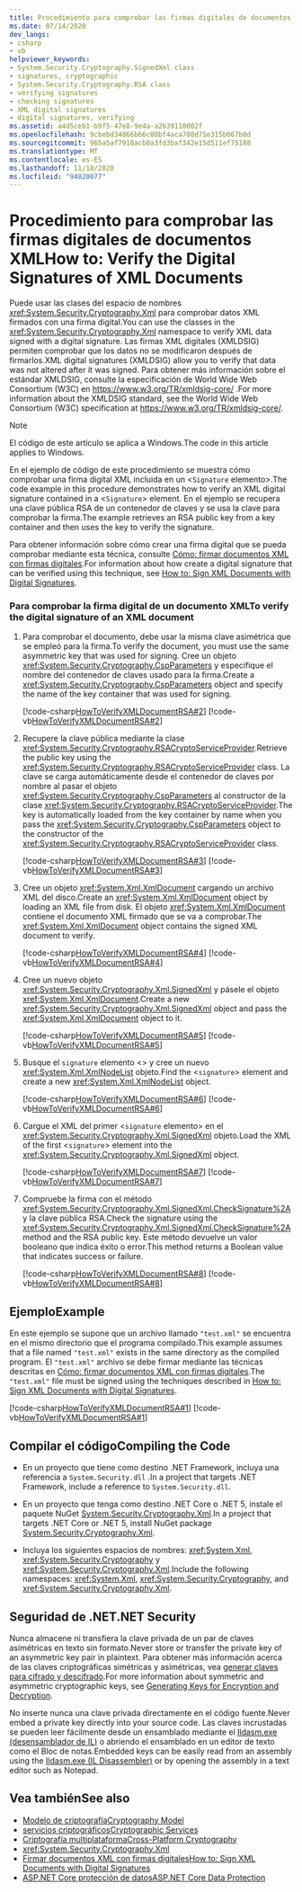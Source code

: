 ```yaml
---
title: Procedimiento para comprobar las firmas digitales de documentos XML
ms.date: 07/14/2020
dev_langs:
- csharp
- vb
helpviewer_keywords:
- System.Security.Cryptography.SignedXml class
- signatures, cryptographic
- System.Security.Cryptography.RSA class
- verifying signatures
- checking signatures
- XML digital signatures
- digital signatures, verifying
ms.assetid: a4d5ceb1-b9f5-47e8-9e4a-a2b39110002f
ms.openlocfilehash: 9cbebd34866b66c00bf4aca708d75e315b067b0d
ms.sourcegitcommit: 965a5af7918acb0a3fd3baf342e15d511ef75188
ms.translationtype: MT
ms.contentlocale: es-ES
ms.lasthandoff: 11/18/2020
ms.locfileid: "94820077"
---
```

# <a name="how-to-verify-the-digital-signatures-of-xml-documents"></a><span data-ttu-id="4c29d-102">Procedimiento para comprobar las firmas digitales de documentos XML</span><span class="sxs-lookup"><span data-stu-id="4c29d-102">How to: Verify the Digital Signatures of XML Documents</span></span>

<span data-ttu-id="4c29d-103">Puede usar las clases del espacio de nombres <xref:System.Security.Cryptography.Xml> para comprobar datos XML firmados con una firma digital.</span><span class="sxs-lookup"><span data-stu-id="4c29d-103">You can use the classes in the <xref:System.Security.Cryptography.Xml> namespace to verify XML data signed with a digital signature.</span></span> <span data-ttu-id="4c29d-104">Las firmas XML digitales (XMLDSIG) permiten comprobar que los datos no se modificaron después de firmarlos.</span><span class="sxs-lookup"><span data-stu-id="4c29d-104">XML digital signatures (XMLDSIG) allow you to verify that data was not altered after it was signed.</span></span> <span data-ttu-id="4c29d-105">Para obtener más información sobre el estándar XMLDSIG, consulte la especificación de World Wide Web Consortium (W3C) en <https://www.w3.org/TR/xmldsig-core/> .</span><span class="sxs-lookup"><span data-stu-id="4c29d-105">For more information about the XMLDSIG standard, see the World Wide Web Consortium (W3C) specification at <https://www.w3.org/TR/xmldsig-core/>.</span></span>
  
> [!NOTE]
> <span data-ttu-id="4c29d-106">El código de este artículo se aplica a Windows.</span><span class="sxs-lookup"><span data-stu-id="4c29d-106">The code in this article applies to Windows.</span></span>

<span data-ttu-id="4c29d-107">En el ejemplo de código de este procedimiento se muestra cómo comprobar una firma digital XML incluida en un <`Signature` elemento>.</span><span class="sxs-lookup"><span data-stu-id="4c29d-107">The code example in this procedure demonstrates how to verify an XML digital signature contained in a <`Signature`> element.</span></span>  <span data-ttu-id="4c29d-108">En el ejemplo se recupera una clave pública RSA de un contenedor de claves y se usa la clave para comprobar la firma.</span><span class="sxs-lookup"><span data-stu-id="4c29d-108">The example retrieves an RSA public key from a key container and then uses the key to verify the signature.</span></span>  
  
<span data-ttu-id="4c29d-109">Para obtener información sobre cómo crear una firma digital que se pueda comprobar mediante esta técnica, consulte [Cómo: firmar documentos XML con firmas digitales](how-to-sign-xml-documents-with-digital-signatures.md).</span><span class="sxs-lookup"><span data-stu-id="4c29d-109">For information about how create a digital signature that can be verified using this technique, see [How to: Sign XML Documents with Digital Signatures](how-to-sign-xml-documents-with-digital-signatures.md).</span></span>  
  
### <a name="to-verify-the-digital-signature-of-an-xml-document"></a><span data-ttu-id="4c29d-110">Para comprobar la firma digital de un documento XML</span><span class="sxs-lookup"><span data-stu-id="4c29d-110">To verify the digital signature of an XML document</span></span>  
  
1. <span data-ttu-id="4c29d-111">Para comprobar el documento, debe usar la misma clave asimétrica que se empleó para la firma.</span><span class="sxs-lookup"><span data-stu-id="4c29d-111">To verify the document, you must use the same asymmetric key that was used for signing.</span></span>  <span data-ttu-id="4c29d-112">Cree un objeto <xref:System.Security.Cryptography.CspParameters> y especifique el nombre del contenedor de claves usado para la firma.</span><span class="sxs-lookup"><span data-stu-id="4c29d-112">Create a <xref:System.Security.Cryptography.CspParameters> object and specify the name of the key container that was used for signing.</span></span>  
  
     [!code-csharp[HowToVerifyXMLDocumentRSA#2](../../../samples/snippets/csharp/VS_Snippets_CLR/HowToVerifyXMLDocumentRSA/cs/sample.cs#2)]
     [!code-vb[HowToVerifyXMLDocumentRSA#2](../../../samples/snippets/visualbasic/VS_Snippets_CLR/HowToVerifyXMLDocumentRSA/vb/sample.vb#2)]  
  
2. <span data-ttu-id="4c29d-113">Recupere la clave pública mediante la clase <xref:System.Security.Cryptography.RSACryptoServiceProvider>.</span><span class="sxs-lookup"><span data-stu-id="4c29d-113">Retrieve the public key using the <xref:System.Security.Cryptography.RSACryptoServiceProvider> class.</span></span>  <span data-ttu-id="4c29d-114">La clave se carga automáticamente desde el contenedor de claves por nombre al pasar el objeto <xref:System.Security.Cryptography.CspParameters> al constructor de la clase <xref:System.Security.Cryptography.RSACryptoServiceProvider>.</span><span class="sxs-lookup"><span data-stu-id="4c29d-114">The key is automatically loaded from the key container by name when you pass the <xref:System.Security.Cryptography.CspParameters> object to the constructor of the <xref:System.Security.Cryptography.RSACryptoServiceProvider> class.</span></span>  
  
     [!code-csharp[HowToVerifyXMLDocumentRSA#3](../../../samples/snippets/csharp/VS_Snippets_CLR/HowToVerifyXMLDocumentRSA/cs/sample.cs#3)]
     [!code-vb[HowToVerifyXMLDocumentRSA#3](../../../samples/snippets/visualbasic/VS_Snippets_CLR/HowToVerifyXMLDocumentRSA/vb/sample.vb#3)]  
  
3. <span data-ttu-id="4c29d-115">Cree un objeto <xref:System.Xml.XmlDocument> cargando un archivo XML del disco.</span><span class="sxs-lookup"><span data-stu-id="4c29d-115">Create an <xref:System.Xml.XmlDocument> object by loading an XML file from disk.</span></span>  <span data-ttu-id="4c29d-116">El objeto <xref:System.Xml.XmlDocument> contiene el documento XML firmado que se va a comprobar.</span><span class="sxs-lookup"><span data-stu-id="4c29d-116">The <xref:System.Xml.XmlDocument> object contains the signed XML document to verify.</span></span>  
  
     [!code-csharp[HowToVerifyXMLDocumentRSA#4](../../../samples/snippets/csharp/VS_Snippets_CLR/HowToVerifyXMLDocumentRSA/cs/sample.cs#4)]
     [!code-vb[HowToVerifyXMLDocumentRSA#4](../../../samples/snippets/visualbasic/VS_Snippets_CLR/HowToVerifyXMLDocumentRSA/vb/sample.vb#4)]  
  
4. <span data-ttu-id="4c29d-117">Cree un nuevo objeto <xref:System.Security.Cryptography.Xml.SignedXml> y pásele el objeto <xref:System.Xml.XmlDocument>.</span><span class="sxs-lookup"><span data-stu-id="4c29d-117">Create a new <xref:System.Security.Cryptography.Xml.SignedXml> object and pass the <xref:System.Xml.XmlDocument> object to it.</span></span>  
  
     [!code-csharp[HowToVerifyXMLDocumentRSA#5](../../../samples/snippets/csharp/VS_Snippets_CLR/HowToVerifyXMLDocumentRSA/cs/sample.cs#5)]
     [!code-vb[HowToVerifyXMLDocumentRSA#5](../../../samples/snippets/visualbasic/VS_Snippets_CLR/HowToVerifyXMLDocumentRSA/vb/sample.vb#5)]  
  
5. <span data-ttu-id="4c29d-118">Busque el `signature` elemento <> y cree un nuevo <xref:System.Xml.XmlNodeList> objeto.</span><span class="sxs-lookup"><span data-stu-id="4c29d-118">Find the <`signature`> element and create a new <xref:System.Xml.XmlNodeList> object.</span></span>  
  
     [!code-csharp[HowToVerifyXMLDocumentRSA#6](../../../samples/snippets/csharp/VS_Snippets_CLR/HowToVerifyXMLDocumentRSA/cs/sample.cs#6)]
     [!code-vb[HowToVerifyXMLDocumentRSA#6](../../../samples/snippets/visualbasic/VS_Snippets_CLR/HowToVerifyXMLDocumentRSA/vb/sample.vb#6)]  
  
6. <span data-ttu-id="4c29d-119">Cargue el XML del primer <`signature` elemento> en el <xref:System.Security.Cryptography.Xml.SignedXml> objeto.</span><span class="sxs-lookup"><span data-stu-id="4c29d-119">Load the XML of the first <`signature`> element into the <xref:System.Security.Cryptography.Xml.SignedXml> object.</span></span>  
  
     [!code-csharp[HowToVerifyXMLDocumentRSA#7](../../../samples/snippets/csharp/VS_Snippets_CLR/HowToVerifyXMLDocumentRSA/cs/sample.cs#7)]
     [!code-vb[HowToVerifyXMLDocumentRSA#7](../../../samples/snippets/visualbasic/VS_Snippets_CLR/HowToVerifyXMLDocumentRSA/vb/sample.vb#7)]  
  
7. <span data-ttu-id="4c29d-120">Compruebe la firma con el método <xref:System.Security.Cryptography.Xml.SignedXml.CheckSignature%2A> y la clave pública RSA.</span><span class="sxs-lookup"><span data-stu-id="4c29d-120">Check the signature using the <xref:System.Security.Cryptography.Xml.SignedXml.CheckSignature%2A> method and the RSA public key.</span></span>  <span data-ttu-id="4c29d-121">Este método devuelve un valor booleano que indica éxito o error.</span><span class="sxs-lookup"><span data-stu-id="4c29d-121">This method returns a Boolean value that indicates success or failure.</span></span>  
  
     [!code-csharp[HowToVerifyXMLDocumentRSA#8](../../../samples/snippets/csharp/VS_Snippets_CLR/HowToVerifyXMLDocumentRSA/cs/sample.cs#8)]
     [!code-vb[HowToVerifyXMLDocumentRSA#8](../../../samples/snippets/visualbasic/VS_Snippets_CLR/HowToVerifyXMLDocumentRSA/vb/sample.vb#8)]  
  
## <a name="example"></a><span data-ttu-id="4c29d-122">Ejemplo</span><span class="sxs-lookup"><span data-stu-id="4c29d-122">Example</span></span>

<span data-ttu-id="4c29d-123">En este ejemplo se supone que un archivo llamado `"test.xml"` se encuentra en el mismo directorio que el programa compilado.</span><span class="sxs-lookup"><span data-stu-id="4c29d-123">This example assumes that a file named `"test.xml"` exists in the same directory as the compiled program.</span></span>  <span data-ttu-id="4c29d-124">El `"test.xml"` archivo se debe firmar mediante las técnicas descritas en [Cómo: firmar documentos XML con firmas digitales](how-to-sign-xml-documents-with-digital-signatures.md).</span><span class="sxs-lookup"><span data-stu-id="4c29d-124">The `"test.xml"` file must be signed using the techniques described in [How to: Sign XML Documents with Digital Signatures](how-to-sign-xml-documents-with-digital-signatures.md).</span></span>  
  
[!code-csharp[HowToVerifyXMLDocumentRSA#1](../../../samples/snippets/csharp/VS_Snippets_CLR/HowToVerifyXMLDocumentRSA/cs/sample.cs#1)]
[!code-vb[HowToVerifyXMLDocumentRSA#1](../../../samples/snippets/visualbasic/VS_Snippets_CLR/HowToVerifyXMLDocumentRSA/vb/sample.vb#1)]  
  
## <a name="compiling-the-code"></a><span data-ttu-id="4c29d-125">Compilar el código</span><span class="sxs-lookup"><span data-stu-id="4c29d-125">Compiling the Code</span></span>  
  
- <span data-ttu-id="4c29d-126">En un proyecto que tiene como destino .NET Framework, incluya una referencia a `System.Security.dll` .</span><span class="sxs-lookup"><span data-stu-id="4c29d-126">In a project that targets .NET Framework, include a reference to `System.Security.dll`.</span></span>

- <span data-ttu-id="4c29d-127">En un proyecto que tenga como destino .NET Core o .NET 5, instale el paquete NuGet [System.Security.Cryptography.Xml](https://www.nuget.org/packages/System.Security.Cryptography.Xml).</span><span class="sxs-lookup"><span data-stu-id="4c29d-127">In a project that targets .NET Core or .NET 5, install NuGet package [System.Security.Cryptography.Xml](https://www.nuget.org/packages/System.Security.Cryptography.Xml).</span></span>
  
- <span data-ttu-id="4c29d-128">Incluya los siguientes espacios de nombres: <xref:System.Xml>, <xref:System.Security.Cryptography> y <xref:System.Security.Cryptography.Xml>.</span><span class="sxs-lookup"><span data-stu-id="4c29d-128">Include the following namespaces: <xref:System.Xml>, <xref:System.Security.Cryptography>, and <xref:System.Security.Cryptography.Xml>.</span></span>  
  
## <a name="net-security"></a><span data-ttu-id="4c29d-129">Seguridad de .NET</span><span class="sxs-lookup"><span data-stu-id="4c29d-129">.NET Security</span></span>

<span data-ttu-id="4c29d-130">Nunca almacene ni transfiera la clave privada de un par de claves asimétricas en texto sin formato.</span><span class="sxs-lookup"><span data-stu-id="4c29d-130">Never store or transfer the private key of an asymmetric key pair in plaintext.</span></span>  <span data-ttu-id="4c29d-131">Para obtener más información acerca de las claves criptográficas simétricas y asimétricas, vea [generar claves para cifrado y descifrado](generating-keys-for-encryption-and-decryption.md).</span><span class="sxs-lookup"><span data-stu-id="4c29d-131">For more information about symmetric and asymmetric cryptographic keys, see [Generating Keys for Encryption and Decryption](generating-keys-for-encryption-and-decryption.md).</span></span>  
  
<span data-ttu-id="4c29d-132">No inserte nunca una clave privada directamente en el código fuente.</span><span class="sxs-lookup"><span data-stu-id="4c29d-132">Never embed a private key directly into your source code.</span></span>  <span data-ttu-id="4c29d-133">Las claves incrustadas se pueden leer fácilmente desde un ensamblado mediante el [Ildasm.exe (desensamblador de IL)](../../framework/tools/ildasm-exe-il-disassembler.md) o abriendo el ensamblado en un editor de texto como el Bloc de notas.</span><span class="sxs-lookup"><span data-stu-id="4c29d-133">Embedded keys can be easily read from an assembly using the [Ildasm.exe (IL Disassembler)](../../framework/tools/ildasm-exe-il-disassembler.md) or by opening the assembly in a text editor such as Notepad.</span></span>  
  
## <a name="see-also"></a><span data-ttu-id="4c29d-134">Vea también</span><span class="sxs-lookup"><span data-stu-id="4c29d-134">See also</span></span>

- [<span data-ttu-id="4c29d-135">Modelo de criptografía</span><span class="sxs-lookup"><span data-stu-id="4c29d-135">Cryptography Model</span></span>](cryptography-model.md)
- [<span data-ttu-id="4c29d-136">servicios criptográficos</span><span class="sxs-lookup"><span data-stu-id="4c29d-136">Cryptographic Services</span></span>](cryptographic-services.md)
- [<span data-ttu-id="4c29d-137">Criptografía multiplataforma</span><span class="sxs-lookup"><span data-stu-id="4c29d-137">Cross-Platform Cryptography</span></span>](cross-platform-cryptography.md)
- <xref:System.Security.Cryptography.Xml>
- [<span data-ttu-id="4c29d-138">Firmar documentos XML con firmas digitales</span><span class="sxs-lookup"><span data-stu-id="4c29d-138">How to: Sign XML Documents with Digital Signatures</span></span>](how-to-sign-xml-documents-with-digital-signatures.md)
- [<span data-ttu-id="4c29d-139">ASP.NET Core protección de datos</span><span class="sxs-lookup"><span data-stu-id="4c29d-139">ASP.NET Core Data Protection</span></span>](/aspnet/core/security/data-protection/introduction)
